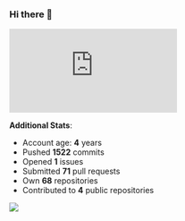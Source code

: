 ### Hi there 👋

![Bob's github activity graph](https://d3eqgu1c877dat.cloudfront.net/graph-stats.xml)

**Additional Stats**:
- Account age: **4** years
- Pushed **1522** commits
- Opened **1** issues
- Submitted **71** pull requests
- Own **68** repositories
- Contributed to **4** public repositories

![](https://komarev.com/ghpvc/?username=BobTheSoftwareDeveloper)
